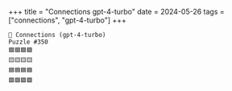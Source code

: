 +++
title = "Connections gpt-4-turbo"
date = 2024-05-26
tags = ["connections", "gpt-4-turbo"]
+++

```text
🤖 Connections (gpt-4-turbo) 
Puzzle #350
🟩🟩🟩🟩
🟨🟨🟨🟨
🟦🟦🟦🟦
🟪🟪🟪🟪
```
